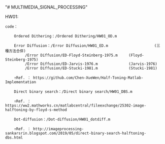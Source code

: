"# MULTIMEDIA_SIGNAL_PROCESSING" 

HW01:

    code：

        Ordered Dithering：/Ordered Dithering/HW01_OD.m

        Error Diffusion：/Error Diffusion/HW01_ED.m                     (三種方法合併)
			 /Error Diffusion/ED-Floyd-Steinberg-1975.m     (Floyd-Steinberg-1975)
			 /Error Diffusion/ED-Jarvis-1976.m              (Jarvis-1976)
			 /Error Diffusion/ED-Stucki-1981.m              (Stucki-1981)
	
	    ↑Ref. ： https://github.com/Chen-XueWen/Half-Toning-Matlab-Implementation

        Direct binary search：/Direct binary search/HW01_DBS.m

	    ↑Ref. ： https://ww2.mathworks.cn/matlabcentral/fileexchange/25302-image-halftoning-by-floyd-s-method

        Dot-diffusion：/Dot-diffusion/HW01_dotdiff.m

	    ↑Ref. ： http://imageprocessing-sankarsrin.blogspot.com/2019/05/direct-binary-search-halftoning-dbs.html